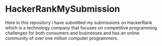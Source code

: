 # HackerRankMySubmission
Here in this repository i have submitted my submissions on HackerRank which is a technology company that focuses on 
competitive programming challenges for both consumers and businesses and 
has an online community of over one million computer programmers.
